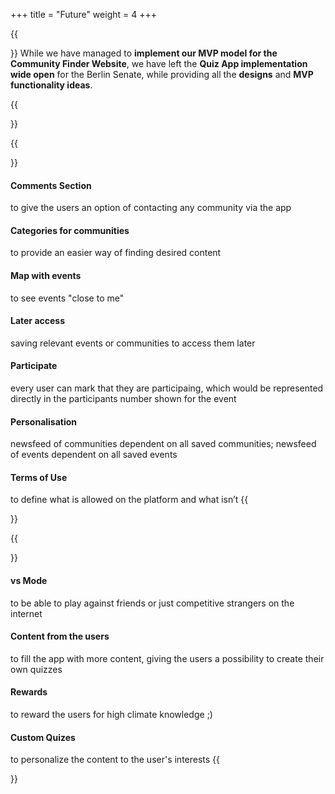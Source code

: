 +++
title = "Future"
weight = 4
+++

{{<section title="So, what's next?">}}
While we have managed to **implement our MVP model for the Community Finder Website**, we have left the **Quiz App implementation wide open** for the Berlin Senate, while providing all the **designs** and **MVP functionality ideas**.

{{</section>}}

{{<section title="Next steps for Community Finder">}}
#### Comments Section
to give the users an option of contacting any community via the app
#### Categories for communities
to provide an easier way of finding desired content
#### Map with events
to see events "close to me"
#### Later access
saving relevant events or communities to access them later
#### Participate
every user can mark that they are participaing, which would be represented directly in the participants number shown for the event
#### Personalisation
newsfeed of communities dependent on all saved communities; newsfeed of events dependent on all saved events
#### Terms of Use
to define what is allowed on the platform and what isn’t
{{</section>}}

{{<section title="Next steps for Quiz">}}
#### vs Mode
to be able to play against friends or just competitive strangers on the internet
#### Content from the users
to fill the app with more content, giving the users a possibility to create their own quizzes
#### Rewards
to reward the users for high climate knowledge ;)
#### Custom Quizes
to personalize the content to the user's interests
{{</section>}}
